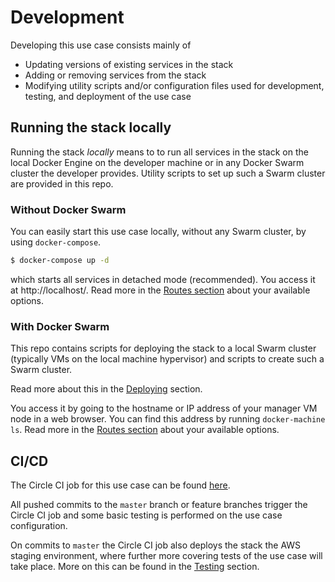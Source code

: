 # Development

Developing this use case consists mainly of

* Updating versions of existing services in the stack
* Adding or removing services from the stack
* Modifying utility scripts and/or configuration files used for development, testing, and deployment of the use case

## Running the stack locally

Running the stack _locally_ means to to run all services in the stack on the local Docker Engine on the developer machine or in any Docker Swarm cluster the developer provides. Utility scripts to set up such a Swarm cluster are provided in this repo.

### Without Docker Swarm

You can easily start this use case locally, without any Swarm cluster, by using `docker-compose`.

```sh
$ docker-compose up -d
```

which starts all services in detached mode (recommended). You access it at http://localhost/. Read more in the [Routes section](#routes) about your available options.

### With Docker Swarm

This repo contains scripts for deploying the stack to a local Swarm cluster (typically VMs on the local machine hypervisor) and scripts to create such a Swarm cluster.

Read more about this in the [Deploying](./deploying.md) section.

You access it by going to the hostname or IP address of your manager VM node in a web browser. You can find this address by running `docker-machine ls`. Read more in the [Routes section](#routes) about your available options.

## CI/CD

The Circle CI job for this use case can be found [here](https://circleci.com/gh/qlik-ea/qliktive-custom-analytics).

All pushed commits to the `master` branch or feature branches trigger the Circle CI job and some basic testing is performed on the use case configuration.

On commits to `master` the Circle CI job also deploys the stack the AWS staging environment, where further more covering tests of the use case will take place. More on this can be found in the [Testing](./testing.md) section.
